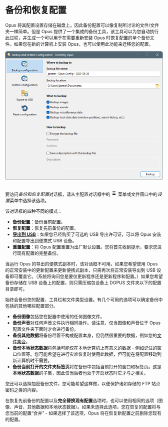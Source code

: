 # 备份和恢复配置

Opus 将其配置设置存储在磁盘上，因此备份配置可以像复制所讨论的文件/文件夹一样简单。但是 Opus 提供了一个集成的备份工具，该工具可以为您自动执行此过程，并生成一个可以用于在需要重新安装 Opus 时恢复配置的单个备份文件。如果您在新的计算机上安装 Opus，也可以使用此功能来迁移您的配置。

![](/Manual/images/media/13/prefs_backup.png) 

要访问*备份和恢复配置*对话框，请从主配置对话框中的 ![](/Manual/images/media/13/prefs_menu.png) 菜单或文件窗口中的*设置*菜单中选择该选项。

该对话框的四种不同的模式：

- **备份配置**：备份当前配置。
- **恢复配置**：恢复先前备份的配置。
- **[导出到 USB](/Manual/additional_functionality/exporting_to_usb.zh.md)**：如果您已经购买了可选的 USB 导出许可证，可以将 Opus 安装和配置导出到便携式 USB 设备。
- **重置配置**：将 Opus 配置重置为出厂默认设置。您将首先收到提示，要求您进行现有配置的完整备份。

当运行 Opus 的导出的便携式副本时，该对话框不可用。如果您希望使用 Opus 的正常安装中的更新配置来更新便携式副本，只需再次将正常安装导出到 USB 设备即可覆盖它。（系统将询问您是要仅更新程序还是更新程序和配置。）如果您希望备份存储在 USB 设备上的配置，则只需压缩包设备上 DOPUS 文件夹以下的配置目录即可。

始终会备份您的配置、工具栏和文件类型设置。有几个可用的选项可以确定备份中包括的其他哪些配置部分。

- **备份图像**包括您在配置中使用的任何图像文件。
- **备份声音**对任何声音文件执行相同操作。请注意，仅当图像和声音位于 Opus 配置文件夹下面时才会进行备份。
- **备份其他数据**将备份尽管不构成配置本身，但仍然很重要的数据，例如您的[文件集合](/Manual/basic_concepts/virtual_file_system/file_collections/README.zh.md)。
- **备份本地状态数据**将包括可能仅在本地计算机上有意义的数据 - 例如记住的窗口位置等。您可能希望在进行灾难恢复时使用此数据，但可能在将配置移动到新计算机时不需要。
- **备份当前打开的文件夹标签页**将在备份中包括当前打开的窗口和标签页。这是**本地状态数据**的子集，因此仅当后者也处于开启状态时它才与之相关。

您还可以选择加密备份文件，您可能希望这样做，以便保护诸如存储的 FTP 站点密码之类的内容。

在恢复先前备份的配置以及**完全替换现有配置**选项时，也可以使用相同的选项（图像、声音、其他数据和本地状态数据）。如果未选择此选项，您在恢复的配置将与您当前的配置“合并” - 如果选择了该选项，Opus 将在恢复新配置之前删除您现有的配置。